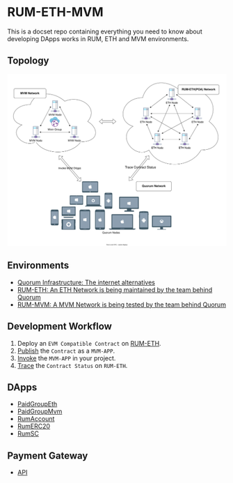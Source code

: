 # RUM-ETH-MVM

This is a docset repo containing everything you need to know about developing DApps works in RUM, ETH and MVM environments.

## Topology

![Topology](/assets/Topology.svg) <!-- https://app.diagrams.net/#HPress-One%2Frum-eth-mvm%2Fmain%2FTopology.drawio -->

## Environments

- [Quorum Infrastructure: The internet alternatives](https://github.com/rumsystem/quorum)
- [RUM-ETH: An ETH Network is being maintained by the team behind Quorum](RUM-ETH.md)
- [RUM-MVM: A MVM Network is being tested by the team behind Quorum](RUM-MVM.md)

## Development Workflow

1. Deploy an `EVM Compatible Contract` on [RUM-ETH](RUM-ETH.md).
1. [Publish](RUM-MVM.md) the `Contract` as a `MVM-APP`.
1. [Invoke](RUM-MVM.md) the `MVM-APP` in your project.
1. [Trace](RUM-ETH.md) the `Contract Status` on `RUM-ETH`.

## DApps

- [PaidGroupEth](https://github.com/Press-One/rum-eth-mvm/tree/main/dapps/paid-group-eth)
- [PaidGroupMvm](https://github.com/Press-One/rum-eth-mvm/tree/main/dapps/paid-group-mvm)
- [RumAccount](https://github.com/Press-One/rum-eth-mvm/tree/main/dapps/RumAccount)
- [RumERC20](https://github.com/Press-One/rum-eth-mvm/tree/main/dapps/RumERC20)
- [RumSC](https://github.com/Press-One/rum-eth-mvm/tree/main/dapps/RumSC)

## Payment Gateway

- [API](https://github.com/Press-One/rum-eth-mvm/blob/main/PAYMENT-GATEWAY.md)
